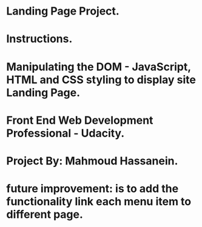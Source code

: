 # Landing Page Project.

# Instructions.

# Manipulating the DOM - JavaScript, HTML and CSS styling to display site Landing Page.


# Front End Web Development Professional - Udacity.

# Project By: Mahmoud Hassanein.


# future improvement: is to add the functionality link each menu item to different page.